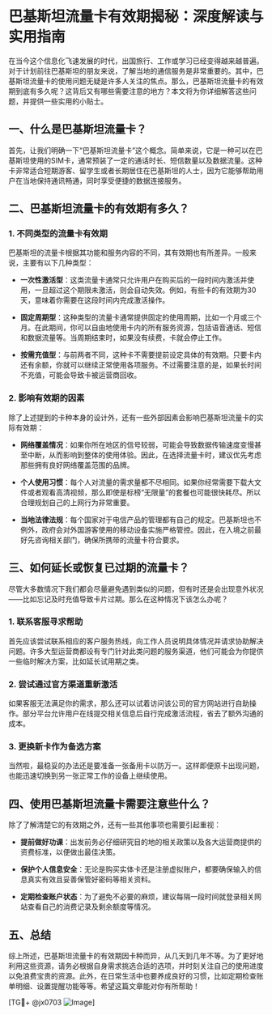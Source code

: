 # 巴基斯坦流量卡有效期揭秘：深度解读与实用指南

在当今这个信息化飞速发展的时代，出国旅行、工作或学习已经变得越来越普遍。对于计划前往巴基斯坦的朋友来说，了解当地的通信服务是非常重要的。其中，巴基斯坦流量卡的使用问题无疑是许多人关注的焦点。那么，巴基斯坦流量卡的有效期到底有多久呢？这背后又有哪些需要注意的地方？本文将为你详细解答这些问题，并提供一些实用的小贴士。

## 一、什么是巴基斯坦流量卡？

首先，让我们明确一下“巴基斯坦流量卡”这个概念。简单来说，它是一种可以在巴基斯坦使用的SIM卡，通常预装了一定的通话时长、短信数量以及数据流量。这种卡非常适合短期游客、留学生或者长期居住在巴基斯坦的人士，因为它能够帮助用户在当地保持通讯畅通，同时享受便捷的数据连接服务。

## 二、巴基斯坦流量卡的有效期有多久？

### 1. 不同类型的流量卡有效期

巴基斯坦的流量卡根据其功能和服务内容的不同，其有效期也有所差异。一般来说，主要有以下几种类型：

- **一次性激活型**：这类流量卡通常只允许用户在购买后的一段时间内激活并使用，一旦超过这个期限未激活，则会自动失效。例如，有些卡的有效期为30天，意味着你需要在这段时间内完成激活操作。
  
- **固定周期型**：这种类型的流量卡通常提供固定的使用周期，比如一个月或三个月。在此期间，你可以自由地使用卡内的所有服务资源，包括语音通话、短信和数据流量等。当周期结束时，如果没有续费，卡就会停止工作。

- **按需充值型**：与前两者不同，这种卡不需要提前设定具体的有效期。只要卡内还有余额，你就可以继续正常使用各项服务。不过需要注意的是，如果长时间不充值，可能会导致卡被运营商回收。

### 2. 影响有效期的因素

除了上述提到的卡种本身的设计外，还有一些外部因素会影响巴基斯坦流量卡的实际有效期：

- **网络覆盖情况**：如果你所在地区的信号较弱，可能会导致数据传输速度变慢甚至中断，从而影响到整体的使用体验。因此，在选择流量卡时，建议优先考虑那些拥有良好网络覆盖范围的品牌。

- **个人使用习惯**：每个人对流量的需求量都不尽相同。如果你经常需要下载大文件或者观看高清视频，那么即使是标榜“无限量”的套餐也可能很快耗尽。所以合理规划自己的上网行为非常重要。

- **当地法律法规**：每个国家对于电信产品的管理都有自己的规定。巴基斯坦也不例外，政府会对外国游客使用的移动设备实施严格管控。因此，在入境之前最好先咨询相关部门，确保所携带的流量卡符合要求。

## 三、如何延长或恢复已过期的流量卡？

尽管大多数情况下我们都会尽量避免遇到类似的问题，但有时还是会出现意外状况——比如忘记及时充值导致卡片过期。那么在这种情况下该怎么办呢？

### 1. 联系客服寻求帮助

首先应该尝试联系相应的客户服务热线，向工作人员说明具体情况并请求协助解决问题。许多大型运营商都设有专门针对此类问题的服务渠道，他们可能会为你提供一些临时解决方案，比如延长试用期之类。

### 2. 尝试通过官方渠道重新激活

如果客服无法满足你的需求，那么还可以试着访问该公司的官方网站进行自助操作。部分平台允许用户在线提交相关信息后自行完成激活流程，省去了额外沟通的成本。

### 3. 更换新卡作为备选方案

当然啦，最稳妥的办法还是要准备一张备用卡以防万一。这样即便原卡出现问题，也能迅速切换到另一张正常工作的设备上继续使用。

## 四、使用巴基斯坦流量卡需要注意些什么？

除了了解清楚它的有效期之外，还有一些其他事项也需要引起重视：

- **提前做好功课**：出发前务必仔细研究目的地的相关政策以及各大运营商提供的资费标准，以便做出最佳决策。
  
- **保护个人信息安全**：无论是购买实体卡还是注册虚拟账户，都要确保输入的信息真实有效且妥善保管好密码等相关资料。
  
- **定期检查账户状态**：为了避免不必要的麻烦，建议每隔一段时间就登录相关网站查看自己的消费记录及剩余额度等情况。

## 五、总结

综上所述，巴基斯坦流量卡的有效期因卡种而异，从几天到几年不等。为了更好地利用这些资源，请务必根据自身需求挑选合适的选项，并时刻关注自己的使用进度以免浪费宝贵的资源。此外，在日常生活中也要养成良好的习惯，比如定期检查账单明细、设置提醒功能等等。希望这篇文章能对你有所帮助！

[TG💪+ @jx0703 ![Image](https://github.com/user-attachments/assets/dbca1d08-cadb-493c-b0ec-ad6f7a83f270)]